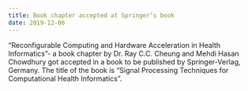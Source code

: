 ```yaml
---
title: Book chapter accepted at Springer’s book
date: 2019-12-06
---
```


<!--more-->

“Reconfigurable Computing and Hardware Acceleration in Health Informatics”- a book chapter by Dr. Ray C.C. Cheung and Mehdi Hasan Chowdhury got accepted in a book to be published by Springer-Verlag, Germany. The title of the book is “Signal Processing Techniques for Computational Health Informatics”.